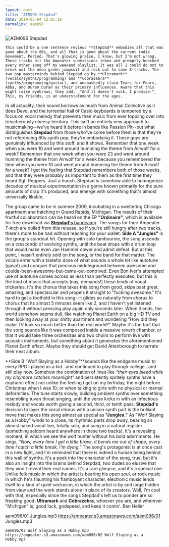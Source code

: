 ```yaml
---
layout: post
title: "AEM096 Stepdad"
date: 2010-05-04 12:01:19
permalink: aem096
---
```

![AEM096 Stepdad](https://ampeater.s3.amazonaws.com/aem096/Stepdad.jpg)

    This could be a one sentence review: **Stepdad** embodies all that was good about the 80s, and all that is good about the current indie movement. Period. That's glowing praise, I know, but I'm not wrong. These tracks hit the Ampeater submissions inbox and promptly knocked every other song off my weekend playlist. It was all I could do not to break out the neon green jumpsuit and rock out to some 8-tracks. The two pop masterminds behind Stepdad go by **Ultramark** (vocals/synths/programming) and **Cobrazebra** (synths/programming/guitar), and unabashedly claim Tears for Fears, Abba, and Duran Duran as their primary influences. Aware that this might raise eyebrows, they add, _"And it doesn't suck, I promise."_ This, my friends, is an understatement for the ages.

In all actuality, their sound borrows as much from Animal Collective as it does Devo, and the torrential hail of Casio keyboards is tempered by a focus on vocal melody that prevents their music from ever toppling over into treacherously cheesy territory. This isn't an entirely new approach to musicmaking--we've heard it before in bands like Passion Pit--but what distinguishes **Stepdad** from those who've come before them is that they're not referencing 80s synth pop, they're embodying it. These guys are genuinely influenced by this stuff, and it shows. Remember that one week when you were 10 and went around humming the theme from Airwolf for a week? Remember that one week when you were 23 and went around humming the theme from Airwolf for a week because you remembered the time when you were 10 and went around humming the theme from Airwolf for a week? I get the feeling that Stepdad remembers both of those weeks, and that they were probably as important to them as the first time they heard Sgt. Peppers. Just a hunch. Stepdad is somehow able to homogenize decades of musical experimentation in a genre known primarily for the pure amounts of crap it's produced, and emerge with something that's almost universally likable.

The group came to be in summer 2009, incubating in a sweltering Chicago apartment and hatching in Grand Rapids, Michigan. The results of their fruitful collaboration can be heard on the EP **"Ordinaire"**, which is available for free download via [**Stepdad's** bandcamp](http://stepdad.bandcamp.com). The songs for their Ampeater 7-inch are culled from this release, so if you're still hungry after two tracks, there's more to be had without reaching for your wallet. **Side A "Jungles"** is the group's standout hit. Opening with solo tambourine, the song ascends on a crescendo of evolving synths, until the beat drops with a drum loop that would make even Jan Hammer cower and admit defeat. But at this point, I wasn't entirely sold on the song, or the band for that matter. The vocals enter with a tasteful dose of what sounds a whole lot like autotune (gasp!) and conquer that precious middleground between awesome and coulda-been-awesome-but-came-out-contrived. Even Bon Iver's attempted use of autotune comes across as less than perfectly executed, but this is the kind of music that accepts (nay, demands!) these kinds of vocal trickeries. It's the chorus that takes this song from good, skips past great, amazing, and spectacular and propels it straight to "fucking awesome." It's hard to get a foothold in this song--it glides so naturally from chorus to chorus that its almost 5 minutes seem like 2, and I haven't yet listened through it without pressing play again only seconds later. When it ends, the world somehow seems dull, like watching Planet Earth on a big HD TV and then looking away at your shitty apartment and wondering "How did they make TV look so much better than the real world?" Maybe it's the fact that the song sounds like it was composed inside a massive reverb chamber, or that it would take three orchestras and two choirs to perform live with acoustic instruments, but something about it generates the aforementioned Planet Earth effect. Maybe they should get David Attenborough to narrate their next album.

**Side B "Wolf Slaying as a Hobby"**sounds like the endgame music to every RPG I played as a kid...and continued to play through college...and still play now. Somehow the combination of lines like _"their eyes bleed while my claymore catches moonlight"_ and persistently spritely synths have a euphoric effect not unlike the feeling I get on my birthday, the night before Christmas when I was 10, or when talking to girls with no physical or mental deformities. The tune starts slowly, building ambient synths over something resembling tuvan throat singing, until the verse kicks in with an infectious melody and vocals worth giving a second, third, or tenth pass. **Stepdad's** decision to layer the vocal chorus with a unison synth part is the brilliant move that makes this song almost as special as **"Jungles."** As "Wolf Slaying as a Hobby" winds to a close, its rhythmic parts drop away, bearing an almost naked vocal line, totally solo, and sung in a natural register (something seldom heard anywhere in these two tracks). It's a revealing moment, in which we see the wolf hunter without his bold adornments. He sings, _"Now, every time I get a little brave, it bends me out of shape, every time I catch a little break, I'm dying."_ The song's protagonist is at once cast in a new light, and I'm reminded that there is indeed a human being behind this wall of synths. It's a peek into the character of the song, true, but it's also an insight into the brains behind Stepdad, two dudes so elusive that they won't reveal their real names. It's a rare glimpse, and it's a special one. Unlike folk music in which the artist is bearing his open soul, or rock music in which he's flaunting his flamboyant character, electronic music lends itself to a kind of quiet seclusion, in which the artist is by and large hidden from view and the work stands alone in place of its creators. Well, I'm cool with that, especially since the songs Stepdad's left us to ponder are so freaking good. **Ultramark** and **Cobrazebra**, whoever you are, and wherever "Michigan" is, good luck, godspeed, and keep it comin'. Ben Heller
  
  aem096/01 Jungles.mp3
    https://ampeater.s3.amazonaws.com/aem096/01 Jungles.mp3
    
    aem096/02 Wolf Slaying as a Hobby.mp3
    https://ampeater.s3.amazonaws.com/aem096/02 Wolf Slaying as a Hobby.mp3
    
    